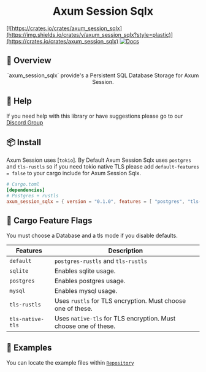 <h1 align="center">
Axum Session Sqlx
</h1>

[![https://crates.io/crates/axum_session_sqlx](https://img.shields.io/crates/v/axum_session_sqlx?style=plastic)](https://crates.io/crates/axum_session_sqlx)
[![Docs](https://docs.rs/axum_session_sqlx/badge.svg)](https://docs.rs/axum_session_sqlx)

## 📑 Overview

<p align="center">
`axum_session_sqlx` provide's a Persistent SQL Database Storage for Axum Session.
</p>

## 🚨 Help

If you need help with this library or have suggestions please go to our [Discord Group](https://discord.gg/gVXNDwpS3Z)

## 📦 Install

Axum Session uses [`tokio`]. 
By Default Axum Session Sqlx uses `postgres` and `tls-rustls` so if you need tokio native TLS please add `default-features = false` 
to your cargo include for Axum Session Sqlx.

```toml
# Cargo.toml
[dependencies]
# Postgres + rustls
axum_session_sqlx = { version = "0.1.0", features = [ "postgres", "tls-rustls"] }
```

## 📱 Cargo Feature Flags

You must choose a Database and a tls mode if you disable defaults.

| Features                      | Description                                                        |
| ----------------------------- | ------------------------------------------------------------------ |
| `default`                     | `postgres-rustls` and `tls-rustls`                                 |
| `sqlite`                      | Enables sqlite usage.                                              |
| `postgres`                    | Enables postgres usage.                                            |
| `mysql`                       | Enables mysql usage.                                               |
| `tls-rustls`                  | Uses `rustls` for TLS encryption. Must choose one of these.        |
| `tls-native-tls`              | Uses `native-tls` for TLS encryption. Must choose one of these.    |

## 🔎 Examples

You can locate the example files within [`Repository`](https://github.com/AscendingCreations/AxumSession/tree/main/examples)  

